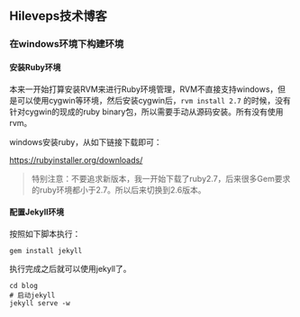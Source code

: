 ## Hileveps技术博客

### 在windows环境下构建环境

#### 安装Ruby环境

本来一开始打算安装RVM来进行Ruby环境管理，RVM不直接支持windows，但是可以使用cygwin等环境，然后安装cygwin后，`rvm install 2.7` 的时候，没有针对cygwin的现成的ruby binary包，所以需要手动从源码安装。所有没有使用rvm。

windows安装ruby，从如下链接下载即可：

https://rubyinstaller.org/downloads/

> 特别注意：不要追求新版本，我一开始下载了ruby2.7，后来很多Gem要求的ruby环境都小于2.7。所以后来切换到2.6版本。

#### 配置Jekyll环境

按照如下脚本执行：

```
gem install jekyll
```

执行完成之后就可以使用jekyll了。

```
cd blog
# 启动jekyll
jekyll serve -w
```